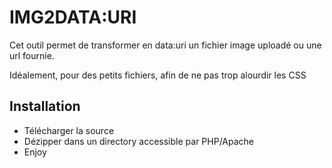 IMG2DATA:URI
============

Cet outil permet de transformer en data:uri un fichier image
uploadé ou une url fournie.

Idéalement, pour des petits fichiers,
afin de ne pas trop alourdir les CSS

Installation
------------

* Télécharger la source
* Dézipper dans un directory accessible par PHP/Apache
* Enjoy

